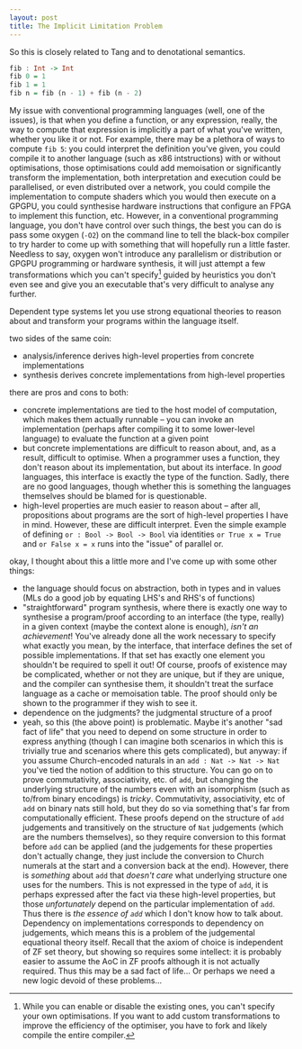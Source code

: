 ```yaml
---
layout: post
title: The Implicit Limitation Problem
---
```


So this is closely related to Tang and to denotational semantics.

```haskell
fib : Int -> Int
fib 0 = 1
fib 1 = 1
fib n = fib (n - 1) + fib (n - 2)
```

My issue with conventional programming languages (well, one of the issues), is that when you define a function, or any expression, really, the way to compute that expression is implicitly a part of what you've written, whether you like it or not. For example, there may be a plethora of ways to compute `fib 5`: you could interpret the definition you've given, you could compile it to another language (such as x86 intstructions) with or without optimisations, those optimisations could add memoisation or significantly transform the implementation, both interpretation and execution could be parallelised, or even distributed over a network, you could compile the implementation to compute shaders which you would then execute on a GPGPU, you could synthesise hardware instructions that configure an FPGA to implement this function, etc. However, in a conventional programming language, you don't have control over such things, the best you can do is pass some oxygen (`-O2`) on the command line to tell the black-box compiler to try harder to come up with something that will hopefully run a little faster. Needless to say, oxygen won't introduce any parallelism or distribution or GPGPU programming or hardware synthesis, it will just attempt a few transformations which you can't specify[^enable-disable-but-not-add] guided by heuristics you don't even see and give you an executable that's very difficult to analyse any further.

Dependent type systems let you use strong equational theories to reason about and transform your programs within the language itself.

two sides of the same coin:
- analysis/inference derives high-level properties from concrete implementations
- synthesis derives concrete implementations from high-level properties

there are pros and cons to both:
- concrete implementations are tied to the host model of computation, which makes them actually runnable – you can invoke an implementation (perhaps after compiling it to some lower-level language) to evaluate the function at a given point
- but concrete implementations are difficult to reason about, and, as a result, difficult to optimise. When a programmer uses a function, they don't reason about its implementation, but about its interface. In _good_ languages, this interface is exactly the type of the function. Sadly, there are no good languages, though whether this is something the languages themselves should be blamed for is questionable.
- high-level properties are much easier to reason about – after all, propositions about programs are the sort of high-level properties I have in mind. However, these are difficult interpret. Even the simple example of defining `or : Bool -> Bool -> Bool` via identities `or True x = True` and `or False x = x` runs into the "issue" of parallel or.


okay, I thought about this a little more and I've come up with some other things:
- the language should focus on abstraction, both in types and in values (MLs do a good job by equating LHS's and RHS's of functions)
- "straightforward" program synthesis, where there is exactly one way to synthesise a program/proof according to an interface (the type, really) in a given context (maybe the context alone is enough), _isn't an achievement_! You've already done all the work necessary to specify what exactly you mean, by the interface, that interface defines the set of possible implementations. If that set has exactly one element you shouldn't be required to spell it out! Of course, proofs of existence may be complicated, whether or not they are unique, but if they are unique, and the compiler can synthesise them, it shouldn't treat the surface language as a cache or memoisation table. The proof should only be shown to the programmer if they wish to see it.
- dependence on the judgments? the judgmental structure of a proof
- yeah, so this (the above point) is problematic. Maybe it's another "sad fact of life" that you need to depend on some structure in order to express anything (though I can imagine both scenarios in which this is trivially true and scenarios where this gets complicated), but anyway: if you assume Church-encoded naturals in an `add : Nat -> Nat -> Nat` you've tied the notion of addition to this structure. You can go on to prove commutativity, associativity, etc. of `add`, but changing the underlying structure of the numbers even with an isomorphism (such as to/from binary encodings) is _tricky_. Commutativity, associativity, etc of `add` on binary nats still hold, but they do so via something that's far from computationally efficient. These proofs depend on the structure of `add` judgements and transitively on the structure of `Nat` judgements (which are the numbers themselves), so they require conversion to this format before `add` can be applied (and the judgements for these properties don't actually change, they just include the conversion to Church numerals at the start and a conversion back at the end). However, there is _something_ about `add` that _doesn't care_ what underlying structure one uses for the numbers. This is not expressed in the type of `add`, it is perhaps expressed after the fact via these high-level properties, but those _unfortunately_ depend on the particular implementation of `add`. Thus there is _the essence of `add`_ which I don't know how to talk about. Dependency on implementations corresponds to dependency on judgements, which means this is a problem of the judgemental equational theory itself. Recall that the axiom of choice is independent of ZF set theory, but showing so requires some intellect: it is probably easier to assume the AoC in ZF proofs although it is not actually required. Thus this may be a sad fact of life... Or perhaps we need a new logic devoid of these problems...


<!-- except maybe for subsets of proof languages like Agda, since these languages still include ways to sidestep vital components of the compiler such as termination checking. -->



[^enable-disable-but-not-add]: While you can enable or disable the existing ones, you can't specify your own optimisations. If you want to add custom transformations to improve the efficiency of the optimiser, you have to fork and likely compile the entire compiler.
